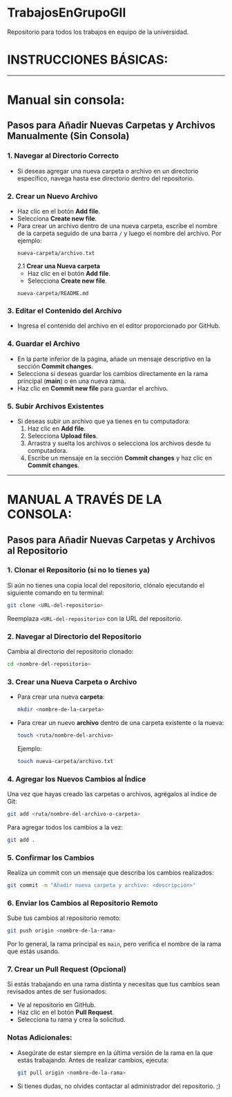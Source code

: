 # TrabajosEnGrupoGII
Repositorio para todos los trabajos en equipo de la universidad.

# INSTRUCCIONES BÁSICAS:

---

#  **Manual sin consola:**

## Pasos para Añadir Nuevas Carpetas y Archivos Manualmente (Sin Consola)

### 1. **Navegar al Directorio Correcto**
   - Si deseas agregar una nueva carpeta o archivo en un directorio específico, navega hasta ese directorio dentro del repositorio.

### 2. **Crear un Nuevo Archivo**
   - Haz clic en el botón **Add file**.
   - Selecciona **Create new file**.
   - Para crear un archivo dentro de una nueva carpeta, escribe el nombre de la carpeta seguido de una barra `/` y luego el nombre del archivo. Por ejemplo:
     ```
     nueva-carpeta/archivo.txt
     ```
      2.1 **Crear una Nueva carpeta**
      - Haz clic en el botón **Add file**.
      - Selecciona **Create new file**.
     ```
     nueva-carpeta/README.md
     ```
     

### 3. **Editar el Contenido del Archivo**
   - Ingresa el contenido del archivo en el editor proporcionado por GitHub.

### 4. **Guardar el Archivo**
   - En la parte inferior de la página, añade un mensaje descriptivo en la sección **Commit changes**.
   - Selecciona si deseas guardar los cambios directamente en la rama principal (**main**) o en una nueva rama.
   - Haz clic en **Commit new file** para guardar el archivo.

### 5. **Subir Archivos Existentes**
   - Si deseas subir un archivo que ya tienes en tu computadora:
     1. Haz clic en **Add file**.
     2. Selecciona **Upload files**.
     3. Arrastra y suelta los archivos o selecciona los archivos desde tu computadora.
     4. Escribe un mensaje en la sección **Commit changes** y haz clic en **Commit changes**.

---

#  MANUAL A TRAVÉS DE LA CONSOLA: 

## Pasos para Añadir Nuevas Carpetas y Archivos al Repositorio

### 1. **Clonar el Repositorio (si no lo tienes ya)**
   Si aún no tienes una copia local del repositorio, clónalo ejecutando el siguiente comando en tu terminal:
   ```bash
   git clone <URL-del-repositorio>
   ```
   Reemplaza `<URL-del-repositorio>` con la URL del repositorio.

### 2. **Navegar al Directorio del Repositorio**
   Cambia al directorio del repositorio clonado:
   ```bash
   cd <nombre-del-repositorio>
   ```

### 3. **Crear una Nueva Carpeta o Archivo**
   - Para crear una nueva **carpeta**:
     ```bash
     mkdir <nombre-de-la-carpeta>
     ```
   - Para crear un nuevo **archivo** dentro de una carpeta existente o la nueva:
     ```bash
     touch <ruta/nombre-del-archivo>
     ```
     Ejemplo:
     ```bash
     touch nueva-carpeta/archivo.txt
     ```

### 4. **Agregar los Nuevos Cambios al Índice**
   Una vez que hayas creado las carpetas o archivos, agrégalos al índice de Git:
   ```bash
   git add <ruta/nombre-del-archivo-o-carpeta>
   ```
   Para agregar todos los cambios a la vez:
   ```bash
   git add .
   ```

### 5. **Confirmar los Cambios**
   Realiza un commit con un mensaje que describa los cambios realizados:
   ```bash
   git commit -m "Añadir nueva carpeta y archivo: <descripción>"
   ```

### 6. **Enviar los Cambios al Repositorio Remoto**
   Sube tus cambios al repositorio remoto:
   ```bash
   git push origin <nombre-de-la-rama>
   ```
   Por lo general, la rama principal es `main`, pero verifica el nombre de la rama que estás usando.

### 7. **Crear un Pull Request (Opcional)**
   Si estás trabajando en una rama distinta y necesitas que tus cambios sean revisados antes de ser fusionados:
   - Ve al repositorio en GitHub.
   - Haz clic en el botón **Pull Request**.
   - Selecciona tu rama y crea la solicitud.

### Notas Adicionales:
- Asegúrate de estar siempre en la última versión de la rama en la que estás trabajando. Antes de realizar cambios, ejecuta:
  ```bash
  git pull origin <nombre-de-la-rama>
  ```
- Si tienes dudas, no olvides contactar al administrador del repositorio. ;)

